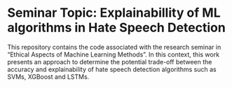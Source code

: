 # Seminar Topic: Explainabillity of ML algorithms in Hate Speech Detection
 This repository contains the code associated with the research seminar in “Ethical Aspects of Machine Learning Methods”. In this context, this work presents an approach to determine the potential trade-off between the accuracy and explainability of hate speech detection algorithms such as SVMs, XGBoost and LSTMs.
